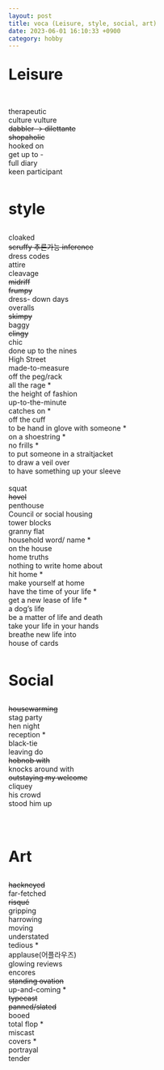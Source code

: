 ```yaml
---
layout: post
title: voca (Leisure, style, social, art)
date: 2023-06-01 16:10:33 +0900
category: hobby
---
```

<p style="font-size:30px;"><b> Leisure </b></p>
<br/>
therapeutic
<br/>
culture vulture
<br/>
<del> dabbler -> dilettante </del>
<br/>
<del> shopaholic </del>
<br/>
hooked on
<br/>
get up to -
<br/>
full diary
<br/>
keen participant
<br/>
<br/>

<p style="font-size:30px;"><b> style </b></p>
cloaked
<br/>
<del> scruffy 추론가능 inference </del>
<br/>
dress codes
<br/>
attire
<br/>
cleavage
<br/>
<del> midriff </del>
<br/>
<del> frumpy </del>
<br/>
dress- down days
<br/>
overalls
<br/>
<del> skimpy </del>
<br/>
baggy
<br/>
<del> clingy </del>
<br/>
chic
<br/>
done up to the nines
<br/>
High Street
<br/>
made-to-measure
<br/>
off the peg/rack
<br/>
all the rage *
<br/>
the height of fashion
<br/>
up-to-the-minute
<br/>
catches on *
<br/>
off the cuff
<br/>
to be hand in glove with someone *
<br/>
on a shoestring *
<br/>
no frills *
<br/>
to put someone in a straitjacket
<br/>
to draw a veil over
<br/>
to have something up your sleeve 
<br/>
<br/>
squat
<br/>
<del> hovel </del>
<br/>
penthouse
<br/>
Council or social housing
<br/>
tower blocks
<br/>
granny flat
<br/>
household word/ name *
<br/>
on the house
<br/>
home truths
<br/>
nothing to write home about
<br/>
hit home *
<br/>
make yourself at home
<br/>
have the time of your life *
<br/>
get a new lease of life *
<br/>
a dog’s life
<br/>
be a matter of life and death
<br/>
take your life in your hands
<br/>
breathe new life into
<br/>
house of cards
<br/>
<br/>
<p style="font-size:30px;"><b> Social </b></p>

<del> housewarming </del>
<br/>
stag party
<br/>
hen night
<br/>
reception * 
<br/>
black-tie
<br/>
leaving do
<br/>
<del> hobnob with </del>
<br/>
knocks around with
<br/>
<del> outstaying my welcome </del>
<br/>
cliquey
<br/>
his crowd
<br/>
stood him up

<br/>
<br/>
<p style="font-size:30px;"><b> Art </b></p>
<del> hackneyed </del>
<br/>
far-fetched
<br/>
<del> risqué </del>
<br/>
gripping
<br/>
harrowing
<br/>
moving
<br/>
understated
<br/>
tedious *
<br/>
applause(어플라우즈)
<br/>
glowing reviews
<br/>
encores
<br/>
<del> standing ovation </del>
<br/>
up-and-coming *
<br/>
<del> typecast </del>
<br/>
<del> panned/slated </del>
<br/>
booed
<br/>
total flop *
<br/>
miscast
<br/>
covers *
<br/>
portrayal
<br/>
tender